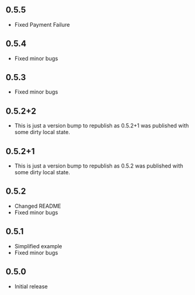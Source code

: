 
## 0.5.5
* Fixed Payment Failure
## 0.5.4
* Fixed minor bugs
## 0.5.3
* Fixed minor bugs

## 0.5.2+2
* This is just a version bump to republish as 0.5.2+1 was published with some dirty local state.

## 0.5.2+1
* This is just a version bump to republish as 0.5.2 was published with some dirty local state.

## 0.5.2
* Changed README
* Fixed minor bugs

## 0.5.1
* Simplified example
* Fixed minor bugs

## 0.5.0
* Initial release

